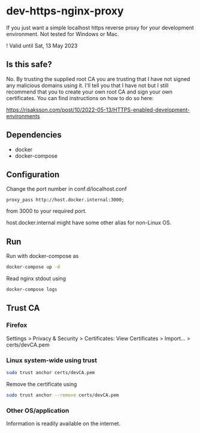 # dev-https-nginx-proxy
If you just want a simple localhost https reverse proxy for your development environment. Not tested for Windows or Mac.

! Valid until Sat, 13 May 2023
## Is this safe?
No. By trusting the supplied root CA you are trusting that I have not signed any malicious domains using it. I'll tell you that I have not but I still recommend that you to create your own root CA and sign your own certificates. You can find instructions on how to do so here:

https://risaksson.com/post/10/2022-05-13/HTTPS-enabled-development-environments

## Dependencies
* docker
* docker-compose

## Configuration
Change the port number in conf.d/localhost.conf
```nginx
proxy_pass http://host.docker.internal:3000;
```
from 3000 to your required port.

host.docker.internal might have some other alias for non-Linux OS.

## Run
Run with docker-compose as
```bash
docker-compose up -d
```

Read nginx stdout using
```bash
docker-compose logs
```
## Trust CA
### Firefox
Settings > Privacy & Security > Certificates: View Certificates > Import... > certs/devCA.pem

### Linux system-wide using trust
```bash
sudo trust anchor certs/devCA.pem
```
Remove the certificate using
```bash
sudo trust anchor --remove certs/devCA.pem
```

### Other OS/application
Information is readily available on the internet.
